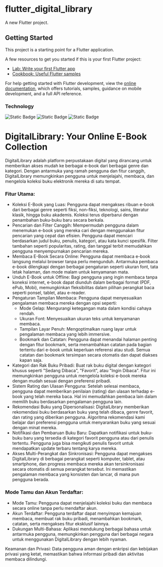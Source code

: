 # flutter_digital_library

A new Flutter project.

## Getting Started

This project is a starting point for a Flutter application.

A few resources to get you started if this is your first Flutter project:

- [Lab: Write your first Flutter app](https://docs.flutter.dev/get-started/codelab)
- [Cookbook: Useful Flutter samples](https://docs.flutter.dev/cookbook)

For help getting started with Flutter development, view the
[online documentation](https://docs.flutter.dev/), which offers tutorials,
samples, guidance on mobile development, and a full API reference.

### Technology
![Static Badge](https://img.shields.io/badge/Flutter-%2302569B?style=flat&logo=flutter&logoColor=white)
![Static Badge](https://img.shields.io/badge/TailwindCSS-%2338B2AC?style=flat&logo=tailwindcss&logoColor=white)
![Static Badge](https://img.shields.io/badge/Next.js-%23000000?style=flat&logo=nextdotjs&logoColor=white)

# DigitalLibrary: Your Online E-Book Collection
DigitalLibrary adalah platform perpustakaan digital yang dirancang untuk memberikan akses mudah ke berbagai e-book dari berbagai genre dan kategori. Dengan antarmuka yang ramah pengguna dan fitur canggih, DigitalLibrary memungkinkan pengguna untuk menjelajahi, membaca, dan mengelola koleksi buku elektronik mereka di satu tempat.

### Fitur Utama:
- Koleksi E-Book yang Luas: Pengguna dapat mengakses ribuan e-book dari berbagai genre seperti fiksi, non-fiksi, teknologi, sains, literatur klasik, hingga buku akademis. Koleksi terus diperbarui dengan penambahan buku-buku baru secara berkala.
- Pencarian dan Filter Canggih: Mempermudah pengguna dalam menemukan e-book yang mereka cari dengan menggunakan fitur pencarian yang cepat dan efisien. Pengguna dapat mencari berdasarkan judul buku, penulis, kategori, atau kata kunci spesifik. Filter tambahan seperti popularitas, rating, dan tanggal terbit memudahkan pengguna menyempurnakan pencarian mereka.
- Membaca E-Book Secara Online: Pengguna dapat membaca e-book langsung melalui browser tanpa perlu mengunduh. Antarmuka pembaca e-book dilengkapi dengan berbagai pengaturan seperti ukuran font, tata letak halaman, dan mode malam untuk kenyamanan mata.
- Unduh E-Book untuk Offline: Bagi pengguna yang ingin membaca tanpa koneksi internet, e-book dapat diunduh dalam berbagai format (PDF, ePub, Mobi), memungkinkan fleksibilitas dalam pilihan perangkat baca seperti ponsel, tablet, atau e-reader.
- Pengaturan Tampilan Membaca: Pengguna dapat menyesuaikan pengalaman membaca mereka dengan opsi seperti:
  - Mode Gelap: Mengurangi ketegangan mata dalam kondisi cahaya rendah.
  - Ukuran Font: Menyesuaikan ukuran teks untuk kenyamanan membaca.
  - Tampilan Layar Penuh: Mengoptimalkan ruang layar untuk pengalaman membaca yang lebih immersive.
  - Bookmark dan Catatan: Pengguna dapat menandai halaman penting dengan fitur bookmark, serta menambahkan catatan pada bagian tertentu dari e-book untuk keperluan referensi atau studi. Semua catatan dan bookmark tersimpan secara otomatis dan dapat diakses kapan saja.
- Kategori dan Rak Buku Pribadi: Buat rak buku digital dengan kategori khusus seperti "Sedang Dibaca", "Favorit", atau "Ingin Dibaca". Fitur ini memungkinkan pengguna untuk mengelola koleksi e-book mereka dengan mudah sesuai dengan preferensi pribadi.
- Sistem Rating dan Ulasan Pengguna: Setelah selesai membaca, pengguna dapat memberikan penilaian (rating) dan ulasan terhadap e-book yang telah mereka baca. Hal ini memudahkan pembaca lain dalam memilih buku berdasarkan pengalaman pengguna lain.
- Rekomendasi Buku yang Dipersonalisasi: DigitalLibrary memberikan rekomendasi buku berdasarkan buku yang telah dibaca, genre favorit, dan rating yang diberikan pengguna. Algoritma rekomendasi kami belajar dari preferensi pengguna untuk menyarankan buku yang sesuai dengan minat mereka.
- Notifikasi dan Pembaruan Buku Baru: Dapatkan notifikasi untuk buku-buku baru yang tersedia di kategori favorit pengguna atau dari penulis tertentu. Pengguna juga bisa mengikuti penulis favorit untuk mendapatkan update terbaru tentang karya mereka.
- Akses Multi-Perangkat dan Sinkronisasi: Pengguna dapat mengakses DigitalLibrary di berbagai perangkat seperti komputer, tablet, atau smartphone, dan progress membaca mereka akan tersinkronisasi secara otomatis di semua perangkat tersebut. Ini memastikan pengalaman membaca yang konsisten dan lancar, di mana pun pengguna berada.

### Mode Tamu dan Akun Terdaftar:
- Mode Tamu: Pengguna dapat menjelajahi koleksi buku dan membaca secara online tanpa perlu mendaftar akun.
- Akun Terdaftar: Pengguna terdaftar dapat menyimpan kemajuan membaca, membuat rak buku pribadi, menambahkan bookmark, catatan, serta mengakses fitur eksklusif lainnya.
- Dukungan Multi-Bahasa: Aplikasi mendukung berbagai bahasa untuk antarmuka pengguna, memungkinkan pengguna dari berbagai negara untuk menggunakan DigitalLibrary dengan lebih nyaman.

Keamanan dan Privasi: Data pengguna aman dengan enkripsi dan kebijakan privasi yang ketat, memastikan bahwa informasi pribadi dan aktivitas membaca dilindungi.
